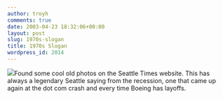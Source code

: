 ```yaml
---
author: troyh
comments: true
date: 2003-04-23 18:32:06+00:00
layout: post
slug: 1970s-slogan
title: 1970s Slogan
wordpress_id: 2014
---
```


![](http://www.troyandgay.com/archives/450history_recession.jpg)Found some cool old photos on the [](http://seattlepi.nwsource.com/historypostcards/)Seattle Times website.  This has always a legendary Seattle saying from the recession, one that came up again at the dot com crash and every time Boeing has layoffs.
